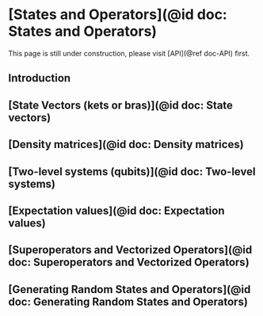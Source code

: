# [States and Operators](@id doc: States and Operators)

This page is still under construction, please visit [API](@ref doc-API) first.

## Introduction

## [State Vectors (kets or bras)](@id doc: State vectors)

## [Density matrices](@id doc: Density matrices)

## [Two-level systems (qubits)](@id doc: Two-level systems)

## [Expectation values](@id doc: Expectation values)

## [Superoperators and Vectorized Operators](@id doc: Superoperators and Vectorized Operators)

## [Generating Random States and Operators](@id doc: Generating Random States and Operators)
